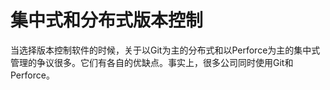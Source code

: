 # 集中式和分布式版本控制
当选择版本控制软件的时候，关于以Git为主的分布式和以Perforce为主的集中式管理的争议很多。它们有各自的优缺点。事实上，很多公司同时使用Git和Perforce。  






